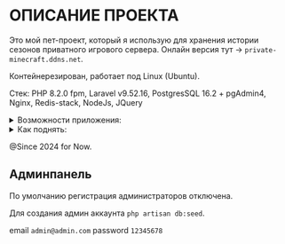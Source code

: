 # ОПИСАНИЕ ПРОЕКТА

Это мой пет-проект, который я использую для хранения истории сезонов приватного игрового сервера. Онлайн версия тут -> `private-minecraft.ddns.net`.

Контейнерезирован, работает под Linux (Ubuntu).

Стек: PHP 8.2.0 fpm, Laravel v9.52.16, PostgresSQL 16.2 + pgAdmin4, Nginx, Redis-stack, NodeJs, JQuery 

<details>
<summary>Возможности приложения:</summary>

- Создание карточек прошедших сезонов с прикреплением файлов и описаниями. 
- Создание анонсов.
- На каждый из анонсированных сезонов пользователь может оставить заявку. Заявки отслеживаются по ip + куки, xранятся по uuid. Ответ на заявки из раздела в админ панели с указанием статуса.
- Админ панель с менеджментом карточек сезонов и заявок.

</details>

<details>
<summary>Как поднять:</summary>

- Репозиторий поместить в домашнюю директорию пользователя
- `docker-compose up -d --build`

- Делаем миграции `php artisan migrate`
- Подключаем паблик хранилище файлов `php artisan storage:link`

Стандартный url `http://127.0.0.1`
</details>

@Since 2024 for Now.

## Админпанель
По умолчанию регистрация администраторов отключена.

Для создания админ аккаунта `php artisan db:seed`.

email `admin@admin.com`
password `12345678`

